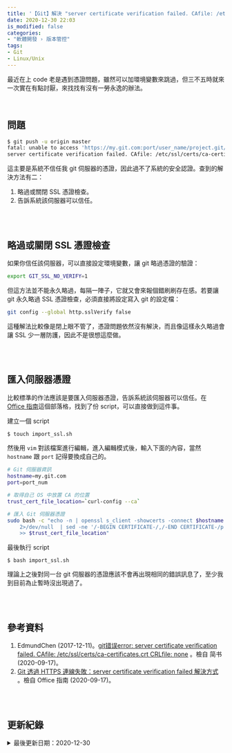 ```yaml
---
title: '【Git】解決 "server certificate verification failed. CAfile: /etc/ssl/certs/ca-certificates.crt CRLfile: none" '
date: 2020-12-30 22:03
is_modified: false
categories:
- "軟體開發 › 版本管控"
tags:
- Git
- Linux/Unix
--- 
```


最近在上 code 老是遇到憑證問題，雖然可以加環境變數來跳過，但三不五時就來一次實在有點討厭，來找找有沒有一勞永逸的辦法。

<!--more-->
<br>

## 問題

```bash
$ git push -u origin master
fatal: unable to access 'https://my.git.com:port/user_name/project.git/':
server certificate verification failed. CAfile: /etc/ssl/certs/ca-certificates.crt CRLfile: none
```

這主要是系統不信任我 git 伺服器的憑證，因此過不了系統的安全認證。查到的解決方法有二：
1. 略過或關閉 SSL 憑證檢查。
2. 告訴系統該伺服器可以信任。

<br><br>

## 略過或關閉 SSL 憑證檢查

如果你信任該伺服器，可以直接設定環境變數，讓 git 略過憑證的驗證：

```bash
export GIT_SSL_NO_VERIFY=1 
```

但這方法並不能永久略過，每隔一陣子，它就又會來報個錯刷刷存在感。若要讓 git 永久略過 SSL 憑證檢查，必須直接將設定寫入 git 的設定檔：

```bash
git config --global http.sslVerify false
```

這種解法比較像是閉上眼不管了，憑證問題依然沒有解決，而且像這樣永久略過會讓 SSL 少一層防護，因此不是很想這麼做。

<br><br>

## 匯入伺服器憑證

比較標準的作法應該是要匯入伺服器憑證，告訴系統該伺服器可以信任。在 [Office 指南](https://officeguide.cc/git-https-server-certificate-verification-failed-solution/)這個部落格，找到了份 script，可以直接做到這件事。

建立一個 script
```bash
$ touch import_ssl.sh
```

然後用 `vim` 對該檔案進行編輯，進入編輯模式後，輸入下面的內容，當然 `hostname` 跟 `port` 記得要換成自己的。
 
```bash
# Git 伺服器資訊
hostname=my.git.com
port=port_num

# 取得自己 OS 中放置 CA 的位置
trust_cert_file_location=`curl-config --ca`

# 匯入 Git 伺服器憑證
sudo bash -c "echo -n | openssl s_client -showcerts -connect $hostname:$port \
    2>/dev/null  | sed -ne '/-BEGIN CERTIFICATE-/,/-END CERTIFICATE-/p'  \
    >> $trust_cert_file_location"
``` 


最後執行 script
```
$ bash import_ssl.sh
```

理論上之後對同一台 git 伺服器的憑證應該不會再出現相同的錯誤訊息了，至少我到目前為止暫時沒出現過了。


<br><br> 

## 參考資料 
1. EdmundChen (2017-12-11)。[git错误error: server certificate verification failed. CAfile: /etc/ssl/certs/ca-certificates.crt CRLfile: none](https://www.jianshu.com/p/7d599bdf370a) 。檢自 简书 (2020-09-17)。
2. [Git 透過 HTTPS 連線失敗：server certificate verification failed 解決方式](https://officeguide.cc/git-https-server-certificate-verification-failed-solution/) 。檢自 Office 指南 (2020-09-17)。

<br><br> 

## 更新紀錄
<details class="update_stamp">
  <summary>最後更新日期：2020-12-30</summary>
  <ul>
    <li>2020-12-30 發布</li>
    <li>2020-09-17 完稿</li>
    <li>2020-09-17 起稿</li>
  </ul>
</details>